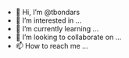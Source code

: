 - 👋 Hi, I’m @tbondars
- 👀 I’m interested in ...
- 🌱 I’m currently learning ...
- 💞️ I’m looking to collaborate on ...
- 📫 How to reach me ...

<!---
tbondars/tbondars is a ✨ special ✨ repository because its `README.md` (this file) appears on your GitHub profile.
You can click the Preview link to take a look at your changes.
--->

